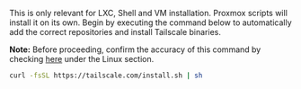 
This is only relevant for LXC, Shell and VM installation. Proxmox scripts will install it on its own.
Begin by executing the command below to automatically add the correct repositories and install Tailscale binaries.


**Note:** Before proceeding, confirm the accuracy of this command by checking [here](https://tailscale.com/download) under the Linux section.

```bash
curl -fsSL https://tailscale.com/install.sh | sh
```


